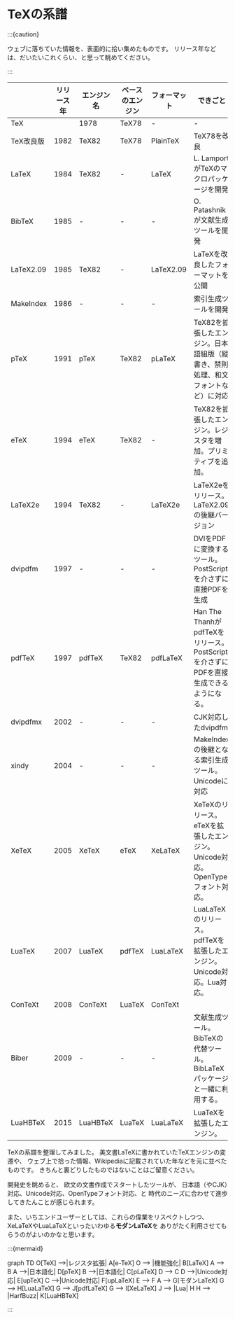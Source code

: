 # TeXの系譜

:::{caution}

ウェブに落ちていた情報を、表面的に拾い集めたものです。
リリース年などは、だいたいこれくらい、と思って眺めてください。

:::

| | リリース年 | エンジン名 | ベースのエンジン | フォーマット | できごと |
|---|---|---|---|---|---|
| TeX | | 1978 | TeX78 | - | - | D. Knuthが組版システムを開発 |
| TeX改良版 | 1982 | TeX82 | TeX78 | PlainTeX | TeX78を改良 |
| LaTeX | 1984 | TeX82 | - | LaTeX | L. LamportがTeXのマクロパッケージを開発 |
| BibTeX | 1985 | - | - | - | O. Patashnikが文献生成ツールを開発 |
| LaTeX2.09 | 1985 | TeX82 | - | LaTeX2.09 | LaTeXを改良したフォーマットを公開 |
| MakeIndex | 1986 | - | - | - | 索引生成ツールを開発 |
| pTeX | 1991 | pTeX | TeX82 | pLaTeX | TeX82を拡張したエンジン。日本語組版（縦書き、禁則処理、和文フォントなど）に対応 |
| eTeX | 1994 | eTeX | TeX82 | - | TeX82を拡張したエンジン。レジスタを増加。プリミティブを追加。 |
| LaTeX2e | 1994 | TeX82 | - | LaTeX2e | LaTeX2eをリリース。LaTeX2.09の後継バージョン |
| dvipdfm | 1997 | - | - | - | DVIをPDFに変換するツール。PostScriptを介さずに直接PDFを生成 |
| pdfTeX | 1997 | pdfTeX | TeX82 | pdfLaTeX | Han The ThanhがpdfTeXをリリース。PostScriptを介さずにPDFを直接生成できるようになる。 |
| dvipdfmx | 2002 | - | - | - | CJK対応したdvipdfm |
| xindy | 2004 | - | - | - | MakeIndexの後継となる索引生成ツール。Unicodeに対応 |
| XeTeX | 2005 | XeTeX | eTeX | XeLaTeX | XeTeXのリリース。eTeXを拡張したエンジン。Unicode対応。OpenTypeフォント対応。|
| LuaTeX | 2007 | LuaTeX | pdfTeX | LuaLaTeX | LuaLaTeXのリリース。pdfTeXを拡張したエンジン。Unicode対応。Lua対応。 |
| ConTeXt | 2008 | ConTeXt | LuaTeX | ConTeXt | |
| Biber | 2009 | - | - | - | 文献生成ツール。BibTeXの代替ツール。BibLaTeXパッケージと一緒に利用する。|
| LuaHBTeX | 2015 | LuaHBTeX | LuaTeX | LuaLaTeX | LuaTeXを拡張したエンジン。|

TeXの系譜を整理してみました。
美文書LaTeXに書かれていたTeXエンジンの変遷や、
ウェブ上で拾った情報、Wikipediaに記載されていた年などを元に並べたものです。
きちんと裏どりしたものではないことはご留意ください。

開発史を眺めると、
欧文の文書作成でスタートしたツールが、
日本語（やCJK）対応、Unicode対応、OpenTypeフォント対応、と
時代のニーズに合わせて進歩してきたんことが感じられます。

また、いちエンドユーザーとしては、これらの偉業をリスペクトしつつ、
XeLaTeXやLuaLaTeXといったいわゆる**モダンLaTeX**を
ありがたく利用させてもらうのがよいのかなと思います。

:::{mermaid}

graph TD
    O[TeX] -->|レジスタ拡張| A[e-TeX]
    O --> |機能強化| B[LaTeX]
    A --> B
    A -->|日本語化| D[pTeX]
    B -->|日本語化| C[pLaTeX]
    D --> C
    D -->|Unicode対応| E[upTeX]
    C -->|Unicode対応| F[upLaTeX]
    E --> F
    A --> G[モダンLaTeX]
    G --> H[LuaLaTeX]
    G --> J[pdfLaTeX]
    G --> I[XeLaTeX]
    J --> |Lua| H
    H --> |HarfBuzz| K[LuaHBTeX]

:::
